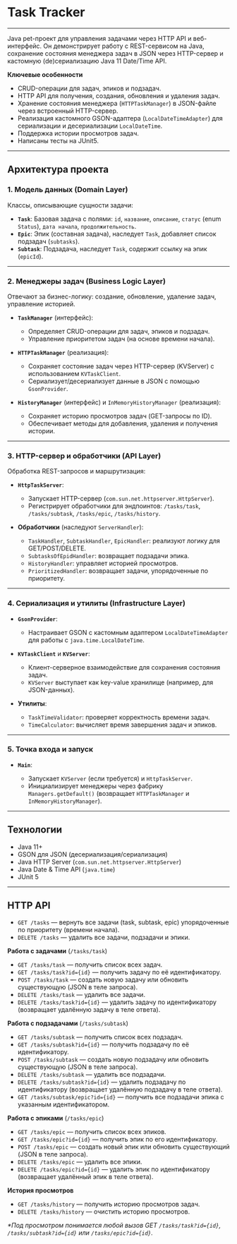 # Task Tracker 

---

Java pet-проект для управления задачами через HTTP API и веб-интерфейс. Он демонстрирует работу с REST-сервисом на Java, сохранение состояния менеджера задач в JSON через HTTP-сервер и кастомную (de)сериализацию Java 11 Date/Time API.

**Ключевые особенности**

* CRUD-операции для задач, эпиков и подзадач.
* HTTP API для получения, создания, обновления и удаления задач.
* Хранение состояния менеджера (`HTTPTaskManager`) в JSON-файле через встроенный HTTP-сервер.
* Реализация кастомного GSON-адаптера (`LocalDateTimeAdapter`) для сериализации и десериализации `LocalDateTime`.
* Поддержка истории просмотров задач.
* Написаны тесты на JUnit5.

---

## Архитектура проекта

### 1. Модель данных (Domain Layer)

Классы, описывающие сущности задачи:

* **`Task`**: Базовая задача с полями: `id`, `название`, `описание`, `статус` (enum `Status`), `дата начала`, `продолжительность`.
* **`Epic`**: Эпик (составная задача), наследует `Task`, добавляет список подзадач (`subtasks`).
* **`Subtask`**: Подзадача, наследует `Task`, содержит ссылку на эпик (`epicId`).

---

### 2. Менеджеры задач (Business Logic Layer)

Отвечают за бизнес-логику: создание, обновление, удаление задач, управление историей.

* **`TaskManager`** (интерфейс):

    * Определяет CRUD-операции для задач, эпиков и подзадач.
    * Управление приоритетом задач (на основе времени начала).
* **`HTTPTaskManager`** (реализация):

    * Сохраняет состояние задач через HTTP-сервер (KVServer) с использованием `KVTaskClient`.
    * Сериализует/десериализует данные в JSON с помощью `GsonProvider`.
* **`HistoryManager`** (интерфейс) и `InMemoryHistoryManager` (реализация):

    * Сохраняет историю просмотров задач (GET-запросы по ID).
    * Обеспечивает методы для добавления, удаления и получения истории.

---

### 3. HTTP-сервер и обработчики (API Layer)

Обработка REST-запросов и маршрутизация:

* **`HttpTaskServer`**:

    * Запускает HTTP-сервер (`com.sun.net.httpserver.HttpServer`).
    * Регистрирует обработчики для эндпоинтов: `/tasks/task`, `/tasks/subtask`, `/tasks/epic`, `/tasks/history`.
* **Обработчики** (наследуют `ServerHandler`):

    * `TaskHandler`, `SubtaskHandler`, `EpicHandler`: реализуют логику для GET/POST/DELETE.
    * `SubtasksOfEpidHandler`: возвращает подзадачи эпика.
    * `HistoryHandler`: управляет историей просмотров.
    * `PrioritizedHandler`: возвращает задачи, упорядоченные по приоритету.

---

### 4. Сериализация и утилиты (Infrastructure Layer)

* **`GsonProvider`**:

    * Настраивает GSON с кастомным адаптером `LocalDateTimeAdapter` для работы с `java.time.LocalDateTime`.
* **`KVTaskClient`** и **`KVServer`**:

    * Клиент-серверное взаимодействие для сохранения состояния задач.
    * `KVServer` выступает как key-value хранилище (например, для JSON-данных).
* **Утилиты**:

    * `TaskTimeValidator`: проверяет корректность времени задач.
    * `TimeCalculator`: вычисляет время завершения задач и эпиков.

---

### 5. Точка входа и запуск

* **`Main`**:

    * Запускает `KVServer` (если требуется) и `HttpTaskServer`.
    * Инициализирует менеджеры через фабрику `Managers.getDefault()` (возвращает `HTTPTaskManager` и `InMemoryHistoryManager`).

---

## Технологии

* Java 11+
* GSON для JSON (десериализация/сериализация)
* Java HTTP Server (`com.sun.net.httpserver.HttpServer`)
* Java Date & Time API (`java.time`)
* JUnit 5

---

## HTTP API

* `GET /tasks` — вернуть все задачи (task, subtask, epic) упорядоченные по приоритету (времени начала).
* `DELETE /tasks` — удалить все задачи, подзадачи и эпики.

**Работа с задачами** (`/tasks/task`)

* `GET /tasks/task` — получить список всех задач.
* `GET /tasks/task?id={id}` — получить задачу по её идентификатору.
* `POST /tasks/task` — создать новую задачу или обновить существующую (JSON в теле запроса).
* `DELETE /tasks/task` — удалить все задачи.
* `DELETE /tasks/task?id={id}` — удалить задачу по идентификатору (возвращает удалённую задачу в теле ответа).

**Работа с подзадачами** (`/tasks/subtask`)

* `GET /tasks/subtask` — получить список всех подзадач.
* `GET /tasks/subtask?id={id}` — получить подзадачу по её идентификатору.
* `POST /tasks/subtask` — создать новую подзадачу или обновить существующую (JSON в теле запроса).
* `DELETE /tasks/subtask` — удалить все подзадачи.
* `DELETE /tasks/subtask?id={id}` — удалить подзадачу по идентификатору (возвращает удалённую подзадачу в теле ответа).
* `GET /tasks/subtask/epic?id={id}` — получить все подзадачи эпика с указанным идентификатором.

**Работа с эпиками** (`/tasks/epic`)

* `GET /tasks/epic` — получить список всех эпиков.
* `GET /tasks/epic?id={id}` — получить эпик по его идентификатору.
* `POST /tasks/epic` — создать новый эпик или обновить существующий (JSON в теле запроса).
* `DELETE /tasks/epic` — удалить все эпики.
* `DELETE /tasks/epic?id={id}` — удалить эпик по идентификатору (возвращает удалённый эпик в теле ответа).

**История просмотров**

* `GET /tasks/history` — получить историю просмотров задач.
* `DELETE /tasks/history` — очистить историю просмотров.

*\*Под просмотром понимается любой вызов GET `/tasks/task?id={id}`, `/tasks/subtask?id={id}` или `/tasks/epic?id={id}`.*
